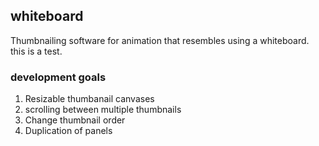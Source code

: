 ## whiteboard
Thumbnailing software for animation that resembles using a whiteboard. this is a test.

### development goals
1. Resizable thumbanail canvases
2. scrolling between multiple thumbnails
3. Change thumbnail order
4. Duplication of panels
